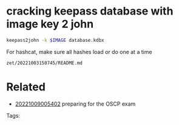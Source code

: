 # cracking keepass database with image key 2 john
```bash
keepass2john -k $IMAGE database.kdbx
```
For hashcat, make sure all hashes load or do one at a time

` zet/20221003150745/README.md `

# Related

- [20221009005402](/zet/20221009005402/README.md) preparing for the OSCP exam

Tags:

    
